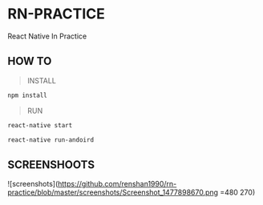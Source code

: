# RN-PRACTICE
React Native In Practice

## HOW TO

> INSTALL

```bash
npm install
```

> RUN

```bash
react-native start
```

```bash
react-native run-andoird
```

## SCREENSHOOTS
![screenshots](https://github.com/renshan1990/rn-practice/blob/master/screenshots/Screenshot_1477898670.png =480 270)
